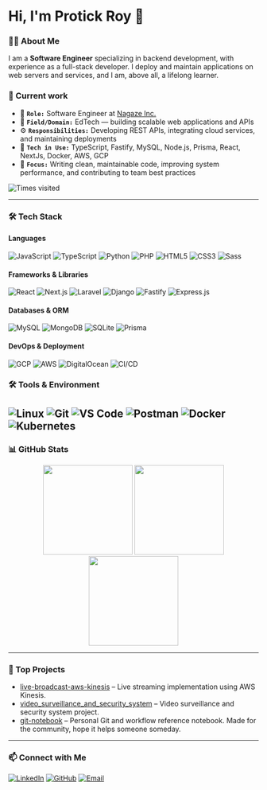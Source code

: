 # Hi, I'm Protick Roy 👋

### 🙋‍♂️ About Me
I am a **Software Engineer** specializing in backend development, with experience as a full-stack developer. I deploy and maintain applications on web servers and services, and I am, above all, a lifelong learner.

### 💼 Current work
- 💼 **`Role:`** Software Engineer at [Nagaze Inc.](https://beta.ngaze.co)
- 🏢 **`Field/Domain:`** EdTech — building scalable web applications and APIs
- ⚙️ **`Responsibilities:`** Developing REST APIs, integrating cloud services, and maintaining deployments
- 🚀 **`Tech in Use:`** TypeScript, Fastify, MySQL, Node.js, Prisma, React, NextJs, Docker, AWS, GCP
- 🎯 **`Focus:`** Writing clean, maintainable code, improving system performance, and contributing to team best practices


![Times visited](https://komarev.com/ghpvc/?username=protickr&style=flat-square&color=blue&label=Times+visited)

---

### 🛠 Tech Stack

#### Languages
![JavaScript](https://img.shields.io/badge/JavaScript-F7DF1E?style=flat&logo=javascript&logoColor=black)
![TypeScript](https://img.shields.io/badge/TypeScript-3178C6?style=flat&logo=typescript&logoColor=white)
![Python](https://img.shields.io/badge/Python-3776AB?style=flat&logo=python&logoColor=white)
![PHP](https://img.shields.io/badge/PHP-777BB4?style=flat&logo=php&logoColor=white)
![HTML5](https://img.shields.io/badge/HTML5-E34F26?style=flat&logo=html5&logoColor=white)
![CSS3](https://img.shields.io/badge/CSS3-1572B6?style=flat&logo=css3&logoColor=white)
![Sass](https://img.shields.io/badge/Sass-CC6699?style=flat&logo=sass&logoColor=white)

#### Frameworks & Libraries
![React](https://img.shields.io/badge/React-61DAFB?style=flat&logo=react&logoColor=black)
![Next.js](https://img.shields.io/badge/Next.js-000000?style=flat&logo=next.js&logoColor=white)
![Laravel](https://img.shields.io/badge/Laravel-FF2D20?style=flat&logo=laravel&logoColor=white)
![Django](https://img.shields.io/badge/Django-092E20?style=flat&logo=django&logoColor=white)
![Fastify](https://img.shields.io/badge/Fastify-202020?style=flat&logo=fastify&logoColor=white)
![Express.js](https://img.shields.io/badge/Express.js-000000?style=flat)

#### Databases & ORM
![MySQL](https://img.shields.io/badge/MySQL-4479A1?style=flat&logo=mysql&logoColor=white)
![MongoDB](https://img.shields.io/badge/MongoDB-47A248?style=flat&logo=mongodb&logoColor=white)
![SQLite](https://img.shields.io/badge/SQLite-003B57?style=flat&logo=sqlite&logoColor=white)
![Prisma](https://img.shields.io/badge/Prisma-2D3748?style=flat&logo=prisma&logoColor=white)

#### DevOps & Deployment
![GCP](https://img.shields.io/badge/Google_Cloud-4285F4?style=flat&logo=google-cloud&logoColor=white)
![AWS](https://img.shields.io/badge/AWS-232F3E?style=flat&logo=amazon-aws&logoColor=white)
![DigitalOcean](https://img.shields.io/badge/DigitalOcean-0080FF?style=flat&logo=digitalocean&logoColor=white)
![CI/CD](https://img.shields.io/badge/CI/CD-FFFFFF?style=flat&logo=github&logoColor=black)

### 🛠 Tools & Environment
![Linux](https://img.shields.io/badge/Linux-FCC624?style=flat&logo=linux&logoColor=black)
![Git](https://img.shields.io/badge/Git-F05032?style=flat&logo=git&logoColor=white)
![VS Code](https://img.shields.io/badge/VS_Code-007ACC?style=flat&logo=visual-studio-code&logoColor=white)
![Postman](https://img.shields.io/badge/Postman-FF6C37?style=flat&logo=postman&logoColor=white)
![Docker](https://img.shields.io/badge/Docker-2496ED?style=flat&logo=docker&logoColor=white)
![Kubernetes](https://img.shields.io/badge/Kubernetes-326CE5?style=flat&logo=kubernetes&logoColor=white)
---

### 📊 GitHub Stats
<div align="center">
  <img src="https://protickrstats.vercel.app/api?username=protickr&show_icons=true&theme=swift&count_private=true&hide=github-readme-stats,DeepSeek-R1,DeepSeek-V3,typescript-practice,code-gudam,css-practice-notes,docker-k8s-CI-CD-notes,react-practice-exercise-1-flashcards,python-practice,nodejs-practice,mongodb-practice,express-js-practice,javascript-practice,every-programmer-should-know,the-road-to-react,practical-python" height="180"/>
  <img src="https://protickrstats.vercel.app/api/top-langs/?username=protickr&layout=compact&theme=swift&count_private=true&hide=github-readme-stats,DeepSeek-R1,DeepSeek-V3,typescript-practice,code-gudam,css-practice-notes,docker-k8s-CI-CD-notes,react-practice-exercise-1-flashcards,python-practice,nodejs-practice,mongodb-practice,express-js-practice,javascript-practice,every-programmer-should-know,the-road-to-react,practical-python" height="180"/>
</div>

<div align="center">
  <img src="https://github-readme-streak-stats.herokuapp.com?user=protickr&theme=swift" height="180"/>
</div>



---

### 🚀 Top Projects
- [live-broadcast-aws-kinesis](https://github.com/protickr/live-broadcast-aws-kinesis) – Live streaming implementation using AWS Kinesis.
- [video_surveillance_and_security_system](https://github.com/protickr/video_surveillance_and_security_system) – Video surveillance and security system project.
- [git-notebook](https://github.com/protickr/git-notebook) – Personal Git and workflow reference notebook. Made for the community, hope it helps someone someday.

---

### 📫 Connect with Me

[![LinkedIn](https://img.shields.io/badge/LinkedIn-0077B5?style=flat&logo=linkedin&logoColor=white)](https://www.linkedin.com/in/protickroy)
[![GitHub](https://img.shields.io/badge/GitHub-181717?style=flat&logo=github&logoColor=white)](https://github.com/protickr)
[![Email](https://img.shields.io/badge/Email-D14836?style=flat&logo=gmail&logoColor=white)](mailto:protickrr@gmail.com)  
